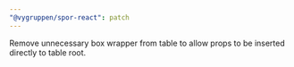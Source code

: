 ```yaml
---
"@vygruppen/spor-react": patch
---
```


Remove unnecessary box wrapper from table to allow props to be inserted directly to table root.
